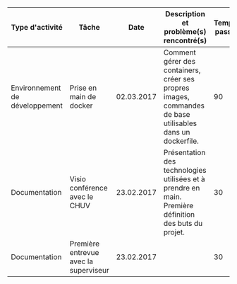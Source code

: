 Type d'activité                | Tâche                                 | Date       | Description et problème(s) rencontré(s)                                                                   | Temps passé
------------------------------ | ------------------------------------- | ---------- | --------------------------------------------------------------------------------------------------------- | -----------
Environnement de développement | Prise en main de docker               | 02.03.2017 | Comment gérer des containers, créer ses propres images, commandes de base utilisables dans un dockerfile. | 90
Documentation                  | Visio conférence avec le CHUV         | 23.02.2017 | Présentation des technologies utilisées et à prendre en main. Première définition des buts du projet.     | 30
Documentation                  | Première entrevue avec la superviseur | 23.02.2017 |                                                                                                           | 30
